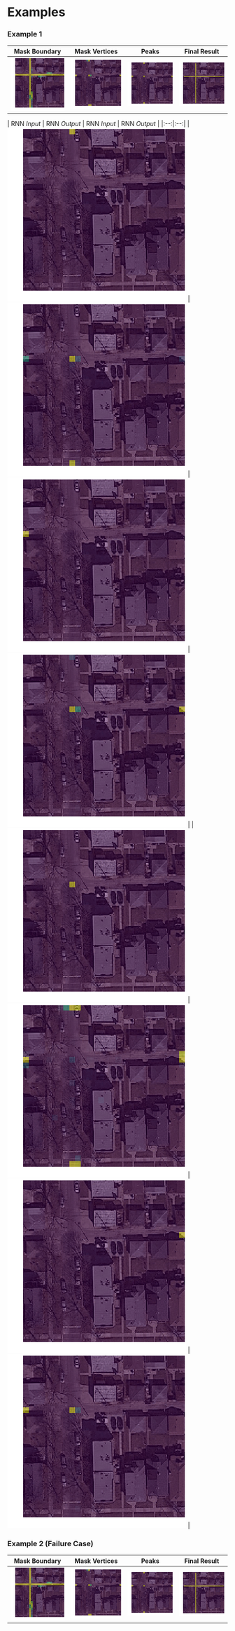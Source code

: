 # Examples

### Example 1
| Mask Boundary | Mask Vertices | Peaks | Final Result |
|:--:|:--:|:--:|:--:|
| ![](1-0.png) | ![](1-1.png) | ![](1-2.png) | ![](1-3.png) |

| RNN *Input* | RNN *Output* | RNN *Input* | RNN *Output* |
|:--:|:--:|
| ![](1-4-0-in.png) | ![](1-4-0-out.png) | ![](1-4-1-in.png) | ![](1-4-1-out.png) |
| ![](1-4-2-in.png) | ![](1-4-2-out.png) | ![](1-4-3-in.png) | ![](1-4-3-out.png) |

### Example 2 (Failure Case)
| Mask Boundary | Mask Vertices | Peaks | Final Result |
|:--:|:--:|:--:|:--:|
| ![](1-0.png) | ![](1-1.png) | ![](1-2.png) | ![](1-3.png) |
